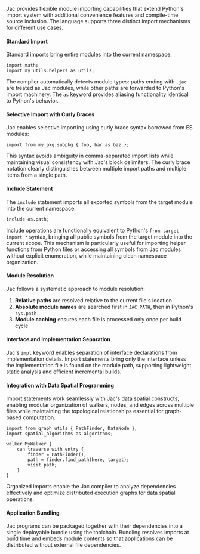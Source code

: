 Jac provides flexible module importing capabilities that extend Python's import system with additional convenience features and compile-time source inclusion. The language supports three distinct import mechanisms for different use cases.

#### Standard Import

Standard imports bring entire modules into the current namespace:

```jac
import math;
import my_utils.helpers as utils;
```

The compiler automatically detects module types: paths ending with `.jac` are treated as Jac modules, while other paths are forwarded to Python's import machinery. The `as` keyword provides aliasing functionality identical to Python's behavior.

#### Selective Import with Curly Braces

Jac enables selective importing using curly brace syntax borrowed from ES modules:

```jac
import from my_pkg.subpkg { foo, bar as baz };
```

This syntax avoids ambiguity in comma-separated import lists while maintaining visual consistency with Jac's block delimiters. The curly brace notation clearly distinguishes between multiple import paths and multiple items from a single path.

#### Include Statement

The `include` statement imports all exported symbols from the target module into the current namespace:

```jac
include os.path;
```

Include operations are functionally equivalent to Python's `from target import *` syntax, bringing all public symbols from the target module into the current scope. This mechanism is particularly useful for importing helper functions from Python files or accessing all symbols from Jac modules without explicit enumeration, while maintaining clean namespace organization.

#### Module Resolution

Jac follows a systematic approach to module resolution:

1. **Relative paths** are resolved relative to the current file's location
2. **Absolute module names** are searched first in `JAC_PATH`, then in Python's `sys.path`
3. **Module caching** ensures each file is processed only once per build cycle

#### Interface and Implementation Separation

Jac's `impl` keyword enables separation of interface declarations from implementation details. Import statements bring only the interface unless the implementation file is found on the module path, supporting lightweight static analysis and efficient incremental builds.

#### Integration with Data Spatial Programming

Import statements work seamlessly with Jac's data spatial constructs, enabling modular organization of walkers, nodes, and edges across multiple files while maintaining the topological relationships essential for graph-based computation.

```jac
import from graph_utils { PathFinder, DataNode };
import spatial_algorithms as algorithms;

walker MyWalker {
    can traverse with entry {
        finder = PathFinder();
        path = finder.find_path(here, target);
        visit path;
    }
}
```

Organized imports enable the Jac compiler to analyze dependencies effectively and optimize distributed execution graphs for data spatial operations.

#### Application Bundling

Jac programs can be packaged together with their dependencies into a single
deployable bundle using the toolchain.  Bundling resolves imports at build time
and embeds module contents so that applications can be distributed without
external file dependencies.
